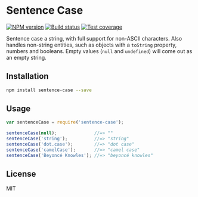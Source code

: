 # Sentence Case

[![NPM version][npm-image]][npm-url]
[![Build status][travis-image]][travis-url]
[![Test coverage][coveralls-image]][coveralls-url]

Sentence case a string, with full support for non-ASCII characters. Also handles non-string entities, such as objects with a `toString` property, numbers and booleans. Empty values (`null` and `undefined`) will come out as an empty string.

## Installation

```bash
npm install sentence-case --save
```

## Usage

```javascript
var sentenceCase = require('sentence-case');

sentenceCase(null);              //=> ""
sentenceCase('string');          //=> "string"
sentenceCase('dot.case');        //=> "dot case"
sentenceCase('camelCase');       //=> "camel case"
sentenceCase('Beyoncé Knowles'); //=> "beyoncé knowles"
```

## License

MIT

[npm-image]: https://img.shields.io/npm/v/sentence-case.svg?style=flat
[npm-url]: https://npmjs.org/package/sentence-case
[travis-image]: https://img.shields.io/travis/blakeembrey/sentence-case.svg?style=flat
[travis-url]: https://travis-ci.org/blakeembrey/sentence-case
[coveralls-image]: https://img.shields.io/coveralls/blakeembrey/sentence-case.svg?style=flat
[coveralls-url]: https://coveralls.io/r/blakeembrey/sentence-case?branch=master
